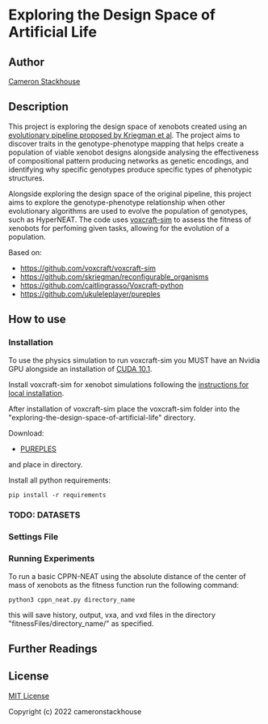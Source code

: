 # Exploring the Design Space of Artificial Life

## Author
[Cameron Stackhouse](https://github.com/cameronstackhouse)

## Description
This project is exploring the design space of xenobots created using an [evolutionary pipeline proposed by Kriegman et al](https://cdorgs.github.io/). The project aims to discover traits in the genotype-phenotype mapping that helps create a population of viable xenobot designs alongside analysing the effectiveness of compositional pattern producing networks as genetic encodings, and identifying why specific genotypes produce specific types of phenotypic structures.

Alongside exploring the design space of the original pipeline, this project aims to explore the genotype-phenotype relationship when other evolutionary algorithms are used to evolve the population of genotypes, such as HyperNEAT. The code uses [voxcraft-sim](https://github.com/voxcraft/voxcraft-sim) to assess the fitness of xenobots for perfoming given tasks, allowing for the evolution of a population.

Based on: 
* https://github.com/voxcraft/voxcraft-sim 
* https://github.com/skriegman/reconfigurable_organisms
* https://github.com/caitlingrasso/Voxcraft-python
* https://github.com/ukuleleplayer/pureples

## How to use

### Installation
To use the physics simulation to run voxcraft-sim you MUST have an Nvidia GPU alongside an installation of [CUDA 10.1](https://developer.nvidia.com/cuda-10.1-download-archive-base).

Install voxcraft-sim for xenobot simulations following the [instructions for local installation](https://github.com/voxcraft/voxcraft-sim).

After installation of voxcraft-sim place the voxcraft-sim folder into the "exploring-the-design-space-of-artificial-life" directory.

Download: 
* [PUREPLES](https://github.com/ukuleleplayer/pureples) 

and place in directory.

Install all python requirements:
    
    pip install -r requirements

### TODO: DATASETS

### Settings File

### Running Experiments
To run a basic CPPN-NEAT using the absolute distance of the center of mass of xenobots as the fitness function run the following command:

    python3 cppn_neat.py directory_name

this will save history, output, vxa, and vxd files in the directory "fitnessFiles/directory_name/" as specified.


## Further Readings

## License
[MIT License](https://github.com/cameronstackhouse/exploring-the-design-space-of-artificial-life/blob/main/LICENSE)

Copyright (c) 2022 cameronstackhouse
